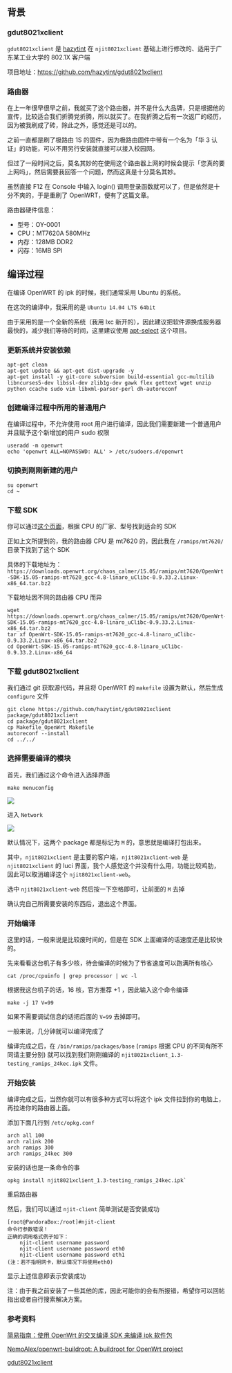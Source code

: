 <!--
编译 OpenWRT 平台上的 gdut8021xclient 校园网客户端
gdut8021xclient 是 hazytint 在 njit8021xclient 基础上进行修改的、适用于广东某工业大学的 802.1X 客户端
1497753591
-->

## 背景

### gdut8021xclient

`gdut8021xclient` 是 [hazytint](https://github.com/hazytint) 在 `njit8021xclient` 基础上进行修改的、适用于广东某工业大学的 802.1X 客户端

项目地址：https://github.com/hazytint/gdut8021xclient

### 路由器

在上一年很早很早之前，我就买了这个路由器，并不是什么大品牌，只是根据他的宣传，比较适合我们折腾党折腾，所以就买了。在我折腾之后有一次返厂的经历，因为被我刷成了砖，除此之外，感觉还是可以的。

之前一直都是刷了极路由 1S 的固件，因为极路由固件中带有一个名为「华 3 认证」的功能，可以不用另行安装就直接可以接入校园网。

但过了一段时间之后，莫名其妙的在使用这个路由器上网的时候会提示「您真的要上网吗」，然后需要我回答一个问题，然而这真是十分莫名其妙。

虽然直接 F12 在 Console 中输入 login() 调用登录函数就可以了，但是依然是十分不爽的，于是重刷了 OpenWRT，便有了这篇文章。

路由器硬件信息：

- 型号：OY-0001
- CPU：MT7620A 580MHz
- 内存：128MB DDR2
- 闪存：16MB SPI

## 编译过程

在编译 OpenWRT 的 ipk 的时候，我们通常采用 Ubuntu 的系统。

在这次的编译中，我采用的是 `Ubuntu 14.04 LTS 64bit`

由于采用的是一个全新的系统（我用 lxc 新开的），因此建议把软件源换成服务器最快的，减少我们等待的时间，这里建议使用 [apt-select](https://github.com/jblakeman/apt-select) 这个项目。

### 更新系统并安装依赖

```
apt-get clean
apt-get update && apt-get dist-upgrade -y
apt-get install -y git-core subversion build-essential gcc-multilib libncurses5-dev libssl-dev zlib1g-dev gawk flex gettext wget unzip python ccache sudo vim libxml-parser-perl dh-autoreconf
```

### 创建编译过程中所用的普通用户

在编译过程中，不允许使用 root 用户进行编译，因此我们需要新建一个普通用户并且赋予这个新增加的用户 sudo 权限

```
useradd -m openwrt
echo 'openwrt ALL=NOPASSWD: ALL' > /etc/sudoers.d/openwrt
```

### 切换到刚刚新建的用户

```
su openwrt
cd ~
```

### 下载 SDK

你可以通过[这个页面](https://downloads.openwrt.org/chaos_calmer/15.05/)，根据 CPU 的厂家、型号找到适合的 SDK

正如上文所提到的，我的路由器 CPU 是 mt7620 的，因此我在 `/ramips/mt7620/` 目录下找到了这个 SDK

具体的下载地址为：`https://downloads.openwrt.org/chaos_calmer/15.05/ramips/mt7620/OpenWrt-SDK-15.05-ramips-mt7620_gcc-4.8-linaro_uClibc-0.9.33.2.Linux-x86_64.tar.bz2`

下载地址因不同的路由器 CPU 而异

```
wget https://downloads.openwrt.org/chaos_calmer/15.05/ramips/mt7620/OpenWrt-SDK-15.05-ramips-mt7620_gcc-4.8-linaro_uClibc-0.9.33.2.Linux-x86_64.tar.bz2
tar xf OpenWrt-SDK-15.05-ramips-mt7620_gcc-4.8-linaro_uClibc-0.9.33.2.Linux-x86_64.tar.bz2
cd OpenWrt-SDK-15.05-ramips-mt7620_gcc-4.8-linaro_uClibc-0.9.33.2.Linux-x86_64
```

### 下载 gdut8021xclient

我们通过 git 获取源代码，并且将 OpenWRT 的 `makefile` 设置为默认，然后生成 `configure` 文件

```
git clone https://github.com/hazytint/gdut8021xclient package/gdut8021xclient
cd package/gdut8021xclient
cp Makefile_OpenWrt Makefile
autoreconf --install
cd ../../
```

### 选择需要编译的模块

首先，我们通过这个命令进入选择界面

```
make menuconfig
```

![](https://imlonghao.com/files/37/5bbb4cc99b7b9.jpg)

进入 `Network`

![](https://imlonghao.com/files/37/5bbb4cdab4da2.jpg)

默认情况下，这两个 package 都是标记为 `M` 的，意思就是编译打包出来。

其中，`njit8021xclient` 是主要的客户端，`njit8021xclient-web` 是 `njit8021xclient` 的 luci 界面，我个人感觉这个并没有什么用，功能比较鸡肋，因此可以取消编译这个 `njit8021xclient-web`。

选中 `njit8021xclient-web` 然后按一下空格即可，让前面的 `M` 去掉

确认完自己所需要安装的东西后，退出这个界面。

### 开始编译

这里的话，一般来说是比较废时间的，但是在 SDK 上面编译的话速度还是比较快的。

先来看看这台机子有多少核，待会编译的时候为了节省速度可以跑满所有核心

```
cat /proc/cpuinfo | grep processor | wc -l
```

根据我这台机子的话，16 核，官方推荐 +1 ，因此输入这个命令编译

```
make -j 17 V=99
```

如果不需要调试信息的话把后面的 `V=99` 去掉即可。

一般来说，几分钟就可以编译完成了

编译完成之后，在 `/bin/ramips/packages/base` (`ramips` 根据 CPU 的不同有所不同请主要分别) 就可以找到我们刚刚编译的 `njit8021xclient_1.3-testing_ramips_24kec.ipk` 文件。

### 开始安装

编译完成之后，当然你就可以有很多种方式可以将这个 ipk 文件拉到你的电脑上，再拉进你的路由器上面。

添加下面几行到 `/etc/opkg.conf`

```
arch all 100
arch ralink 200
arch ramips 300
arch ramips_24kec 300
```

安装的话也是一条命令的事

```
opkg install njit8021xclient_1.3-testing_ramips_24kec.ipk`
```

重启路由器

然后，我们可以通过 `njit-client` 简单测试是否安装成功

```
[root@PandoraBox:/root]#njit-client
命令行参数错误！
正确的调用格式例子如下：
    njit-client username password
    njit-client username password eth0
    njit-client username password eth1
(注：若不指明网卡，默认情况下将使用eth0)
```

显示上述信息即表示安装成功

注：由于我之前安装了一些其他的库，因此可能你的会有所报错，希望你可以回帖指出或者自行搜索解决方案。

### 参考资料

[简易指南：使用 OpenWrt 的交叉编译 SDK 来编译 ipk 软件包](https://github.com/NemoAlex/openwrt-wrt1900ac-docs/wiki/%E7%AE%80%E6%98%93%E6%8C%87%E5%8D%97%EF%BC%9A%E4%BD%BF%E7%94%A8-OpenWrt-%E7%9A%84%E4%BA%A4%E5%8F%89%E7%BC%96%E8%AF%91-SDK-%E6%9D%A5%E7%BC%96%E8%AF%91-ipk-%E8%BD%AF%E4%BB%B6%E5%8C%85)

[NemoAlex/openwrt-buildroot: A buildroot for OpenWrt project](https://github.com/NemoAlex/openwrt-buildroot)

[gdut8021xclient](https://github.com/hazytint/gdut8021xclient)
